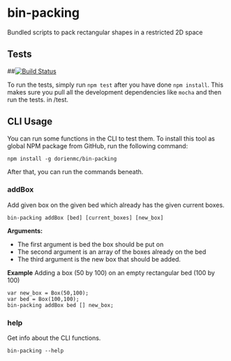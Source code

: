 # bin-packing
Bundled scripts to pack rectangular shapes in a restricted 2D space

## Tests
##[![Build Status](https://travis-ci.org/dorienmc/bin-packing.svg?branch=master)](https://travis-ci.org/dorienmc/bin-packing)

To run the tests, simply run `npm test` after you have done `npm install`. This makes sure you pull all the development
dependencies like `mocha` and then run the tests. in /test.

## CLI Usage
You can run some functions in the CLI to test them. To install this tool as global NPM package from GitHub, run the following command:

```
npm install -g dorienmc/bin-packing
```

After that, you can run the commands beneath.

### addBox
Add given box on the given bed which already has the given current boxes.

```
bin-packing addBox [bed] [current_boxes] [new_box]
```

**Arguments:**
* The first argument is bed the box should be put on
* The second argument is an array of the boxes already on the bed
* The third argument is the new box that should be added.

**Example**
Adding a box (50 by 100) on an empty rectangular bed (100 by 100)

```
var new_box = Box(50,100);
var bed = Box(100,100);
bin-packing addBox bed [] new_box;
```

### help
Get info about the CLI functions.

```
bin-packing --help
```
